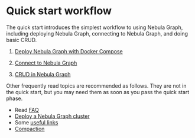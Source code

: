 # Quick start workflow

The quick start introduces the simplest workflow to using Nebula Graph, including deploying Nebula Graph, connecting to Nebula Graph, and doing basic CRUD.

1. [Deploy Nebula Graph with Docker Compose](2.deploy-nebula-graph-with-docker-compose.md)

2. [Connect to Nebula Graph](3.connect-to-nebula-graph.md)

3. [CRUD in Nebula Graph](4.nebula-graph-crud.md)

Other frequently read topics are recommended as follows. They are not in the quick start, but you may need them as soon as you pass the quick start phase.

* Read [FAQ](./0.FAQ.md)
* [Deploy a Nebula Graph cluster](../4.deployment-and-installation/deploy-nebula-graph-cluster.md)
* Some [useful links](6.useful-links.md)
* [Compaction](../8.service-tuning/compaction.md)
